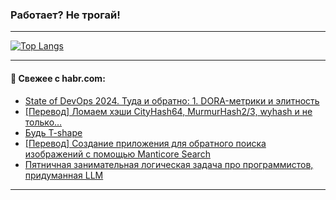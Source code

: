 ### Работает? Не трогай!

---
<!--
#### 🛠️ Technical stack:

![Java](https://img.shields.io/badge/Java-informational?logo=Oracle&style=flat&logoColor=white&color=FF4500)
![Kotlin](https://img.shields.io/badge/Kotlin-informational?logo=Kotlin&style=flat&logoColor=white&color=774D97)
![TS](https://img.shields.io/badge/TypeScript-informational?logo=typeScript&style=flat&logoColor=black&color=017acc)
![Python](https://img.shields.io/badge/Python-informational?logo=Python&style=flat&logoColor=black&color=ffdd54) <br>
![Spring](https://img.shields.io/badge/Spring-informational?logo=Spring&style=flat&logoColor=white&color=6DB33F) 
![SpringBoot](https://img.shields.io/badge/SpringBoot-informational?logo=SpringBoot&style=flat&logoColor=white&color=6DB33F)
![Nest](https://img.shields.io/badge/NestJS-informational?logo=NestJS&style=flat&logoColor=white&color=E0234E) 
![NodeJS](https://img.shields.io/badge/NodeJS-informational?logo=node.js&style=flat&logoColor=white&color=70A760)<br>
![PostgreSQL](https://img.shields.io/badge/PostgreSQL-informational?logo=PostgreSQL&style=flat&logoColor=white&color=DAA520)
![MongoDB](https://img.shields.io/badge/MongoDB-informational?logo=MongoDB&style=flat&logoColor=white&color=870000)
![Apache](https://img.shields.io/badge/Apache-informational?logo=apache&style=flat&logoColor=white&color=f74e28)

___ 
-->

<!--- #### 🛠️ : --->

[![Top Langs](https://github-readme-stats-82jvfl3w3-advtsettinggmailcoms-projects.vercel.app/api/top-langs/?username=zloylis&langs_count=10&hide_title=true&title_color=e6edf3&size_weight=0.5&count_weight=0.5&layout=compact&hide_progress=true&hide_border=true&theme=dracula)](https://github.com/zloylis)

<!---


####  :octocat:&nbsp;&nbsp; Статистика:

![GitHub stats](https://github-readme-stats-u2qms2cxw-advtsettinggmailcoms-projects.vercel.app/api?username=zloylis&show_icons=true&hide_border=true&theme=dracula&title_color=e6edf3&include_all_commits=true&count_private=true&hide_rank=false&hide_title=true&rank_icon=github)
-->
---

#### 💬 Свежее с habr.com:

<!-- BLOG-POST-LIST:START -->
- [State of DevOps 2024. Туда и обратно: 1. DORA-метрики и элитность](https://habr.com/ru/companies/yandex_praktikum/articles/859686/?utm_source=habrahabr&utm_medium=rss&utm_campaign=859686)
- [[Перевод] Ломаем хэши CityHash64, MurmurHash2/3, wyhash и не только…](https://habr.com/ru/articles/858960/?utm_source=habrahabr&utm_medium=rss&utm_campaign=858960)
- [Будь T-shape](https://habr.com/ru/articles/859850/?utm_source=habrahabr&utm_medium=rss&utm_campaign=859850)
- [[Перевод] Создание приложения для обратного поиска изображений с помощью Manticore Search](https://habr.com/ru/articles/859418/?utm_source=habrahabr&utm_medium=rss&utm_campaign=859418)
- [Пятничная занимательная логическая задача про программистов, придуманная LLM](https://habr.com/ru/articles/860432/?utm_source=habrahabr&utm_medium=rss&utm_campaign=860432)
<!-- BLOG-POST-LIST:END -->

---
